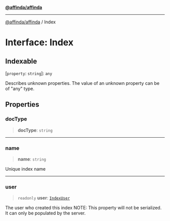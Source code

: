 [**@affinda/affinda**](../README.md)

***

[@affinda/affinda](../globals.md) / Index

# Interface: Index

## Indexable

\[`property`: `string`\]: `any`

Describes unknown properties. The value of an unknown property can be of "any" type.

## Properties

### docType

> **docType**: `string`

***

### name

> **name**: `string`

Unique index name

***

### user

> `readonly` **user**: [`IndexUser`](IndexUser.md)

The user who created this index
NOTE: This property will not be serialized. It can only be populated by the server.
